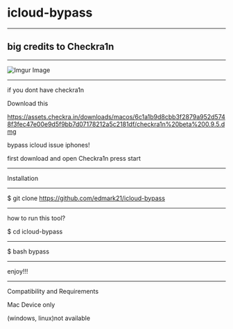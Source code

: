 # icloud-bypass
--------------------------
big credits to Checkra1n
--------------------------

___________________________________

![Imgur Image](https://imgur.com/yyXPxvv.jpg)
___________________________________

if you dont have checkra1n

Download this

https://assets.checkra.in/downloads/macos/6c1a1b9d8cbb3f2879a952d5748f3fec47e00e9d5f9bb7d07178212a5c2181df/checkra1n%20beta%200.9.5.dmg

bypass icloud issue iphones!


first download and open Checkra1n
press start

___________________________________ 


Installation
______________________________________________________
$   git clone https://github.com/edmark21/icloud-bypass
______________________________________________________
how to run this tool?

$   cd icloud-bypass
______________________________________________________
$   bash bypass
______________________________________________________


enjoy!!!

________________________________________________________
Compatibility and Requirements

Mac Device only

(windows, linux)not available


